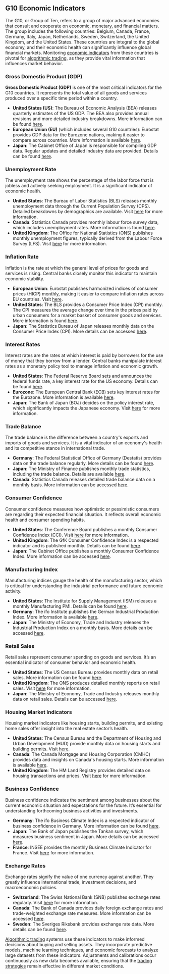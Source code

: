 ## G10 Economic Indicators

The G10, or Group of Ten, refers to a group of major advanced economies that consult and cooperate on economic, monetary, and financial matters. The group includes the following countries: Belgium, Canada, France, Germany, Italy, Japan, Netherlands, Sweden, Switzerland, the United Kingdom, and the United States. These countries are integral to the global economy, and their economic health can significantly influence global financial markets. Monitoring [economic indicators](../e/economic_indicators.md) from these countries is pivotal for [algorithmic trading](../a/algorithmic_trading.md), as they provide vital information that influences market behavior.

### Gross Domestic Product (GDP)
**Gross Domestic Product (GDP)** is one of the most critical indicators for the G10 countries. It represents the total value of all goods and services produced over a specific time period within a country.

- **United States (US)**: The Bureau of Economic Analysis (BEA) releases quarterly estimates of the US GDP. The BEA also provides annual revisions and more detailed industry breakdowns. More information can be found [here](https://www.bea.gov).
- **European Union (EU)** (which includes several G10 countries): Eurostat provides GDP data for the Eurozone nations, making it easier to compare across countries. More information is available [here](https://ec.europa.eu/eurostat).
- **Japan**: The Cabinet Office of Japan is responsible for compiling GDP data. Regular updates and detailed industry data are provided. Details can be found [here](https://www.esri.cao.go.jp/en/sna/data/kakuhou/files/2022/ssd_main.html).

### Unemployment Rate
The unemployment rate shows the percentage of the labor force that is jobless and actively seeking employment. It is a significant indicator of economic health.

- **United States**: The Bureau of Labor Statistics (BLS) releases monthly unemployment data through the Current Population Survey (CPS). Detailed breakdowns by demographics are available. Visit [here](https://www.bls.gov) for more information.
- **Canada**: Statistics Canada provides monthly labour force survey data, which includes unemployment rates. More information is found [here](https://www.statcan.gc.ca).
- **United Kingdom**: The Office for National Statistics (ONS) publishes monthly unemployment figures, typically derived from the Labour Force Survey (LFS). Visit [here](https://www.ons.gov.uk) for more information.

### Inflation Rate
Inflation is the rate at which the general level of prices for goods and services is rising. Central banks closely monitor this indicator to maintain economic stability.

- **European Union**: Eurostat publishes harmonized indices of consumer prices (HICP) monthly, making it easier to compare inflation rates across EU countries. Visit [here](https://ec.europa.eu/eurostat).
- **United States**: The BLS provides a Consumer Price Index (CPI) monthly. The CPI measures the average change over time in the prices paid by urban consumers for a market basket of consumer goods and services. More information is found [here](https://www.bls.gov/cpi/).
- **Japan**: The Statistics Bureau of Japan releases monthly data on the Consumer Price Index (CPI). More details can be accessed [here](https://www.stat.go.jp/english/data/cpi/index.htm).

### Interest Rates
Interest rates are the rates at which interest is paid by borrowers for the use of money that they borrow from a lender. Central banks manipulate interest rates as a monetary policy tool to manage inflation and economic growth.

- **United States**: The Federal Reserve Board sets and announces the federal funds rate, a key interest rate for the US economy. Details can be found [here](https://www.federalreserve.gov).
- **Eurozone**: The European Central Bank (ECB) sets key interest rates for the Eurozone. More information is available [here](https://www.ecb.europa.eu).
- **Japan**: The Bank of Japan (BOJ) decides on the policy interest rate, which significantly impacts the Japanese economy. Visit [here](https://www.boj.or.jp/en/) for more information.

### Trade Balance
The trade balance is the difference between a country's exports and imports of goods and services. It is a vital indicator of an economy's health and its competitive stance in international trade.

- **Germany**: The Federal Statistical Office of Germany (Destatis) provides data on the trade balance regularly. More details can be found [here](https://www.destatis.de).
- **Japan**: The Ministry of Finance publishes monthly trade statistics, including the trade balance. Details are available [here](https://www.customs.go.jp/toukei/info/index_e.htm).
- **Canada**: Statistics Canada releases detailed trade balance data on a monthly basis. More information can be accessed [here](https://www.statcan.gc.ca/eng/trade).

### Consumer Confidence
Consumer confidence measures how optimistic or pessimistic consumers are regarding their expected financial situation. It reflects overall economic health and consumer spending habits.

- **United States**: The Conference Board publishes a monthly Consumer Confidence Index (CCI). Visit [here](https://www.conference-board.org) for more information.
- **United Kingdom**: The GfK Consumer Confidence Index is a respected indicator and is published monthly. Details can be found [here](https://www.gfk.com).
- **Japan**: The Cabinet Office publishes a monthly Consumer Confidence Index. More information can be accessed [here](https://www.esri.cao.go.jp/en/stat/shouhi/shouhi-e.html).

### Manufacturing Index
Manufacturing indices gauge the health of the manufacturing sector, which is critical for understanding the industrial performance and future economic activity.

- **United States**: The Institute for Supply Management (ISM) releases a monthly Manufacturing PMI. Details can be found [here](https://www.ismworld.org).
- **Germany**: The ifo Institute publishes the German Industrial Production Index. More information is available [here](https://www.ifo.de/en).
- **Japan**: The Ministry of Economy, Trade and Industry releases the Industrial Production Index on a monthly basis. More details can be accessed [here](https://www.meti.go.jp/english/statistics/index.html).

### Retail Sales
Retail sales represent consumer spending on goods and services. It’s an essential indicator of consumer behavior and economic health.

- **United States**: The US Census Bureau provides monthly data on retail sales. More information can be found [here](https://www.census.gov).
- **United Kingdom**: The ONS produces detailed monthly reports on retail sales. Visit [here](https://www.ons.gov.uk) for more information.
- **Japan**: The Ministry of Economy, Trade and Industry releases monthly data on retail sales. Details can be accessed [here](https://www.meti.go.jp/english/statistics/index.html).

### Housing Market Indicators
Housing market indicators like housing starts, building permits, and existing home sales offer insight into the real estate sector’s health.

- **United States**: The Census Bureau and the Department of Housing and Urban Development (HUD) provide monthly data on housing starts and building permits. Visit [here](https://www.census.gov/economic-indicators/).
- **Canada**: The Canada Mortgage and Housing Corporation (CMHC) provides data and insights on Canada's housing starts. More information is available [here](https://www.cmhc-schl.gc.ca).
- **United Kingdom**: The HM Land Registry provides detailed data on housing transactions and prices. Visit [here](https://www.gov.uk/government/organisations/land-registry) for more information.

### Business Confidence
Business confidence indicates the sentiment among businesses about the current economic situation and expectations for the future. It’s essential for understanding forthcoming business activities and investments.

- **Germany**: The ifo Business Climate Index is a respected indicator of business confidence in Germany. More information can be found [here](https://www.ifo.de/en).
- **Japan**: The Bank of Japan publishes the Tankan survey, which measures business sentiment in Japan. More details can be accessed [here](https://www.boj.or.jp/en).
- **France**: INSEE provides the monthly Business Climate Indicator for France. Visit [here](https://www.insee.fr/en/statistiques) for more information.

### Exchange Rates
Exchange rates signify the value of one currency against another. They greatly influence international trade, investment decisions, and macroeconomic policies.

- **Switzerland**: The Swiss National Bank (SNB) publishes exchange rates regularly. Visit [here](https://www.snb.ch) for more information.
- **Canada**: The Bank of Canada provides daily foreign exchange rates and trade-weighted exchange rate measures. More information can be accessed [here](https://www.bankofcanada.ca).
- **Sweden**: The Sveriges Riksbank provides exchange rate data. More details can be found [here](https://www.riksbank.se).

[Algorithmic trading](../a/algorithmic_trading.md) systems use these indicators to make informed decisions about buying and selling assets. They incorporate predictive models, machine learning techniques, and economic forecasts to analyze large datasets from these indicators. Adjustments and calibrations occur continuously as new data becomes available, ensuring that the [trading strategies](../t/trading_strategies.md) remain effective in different market conditions.
